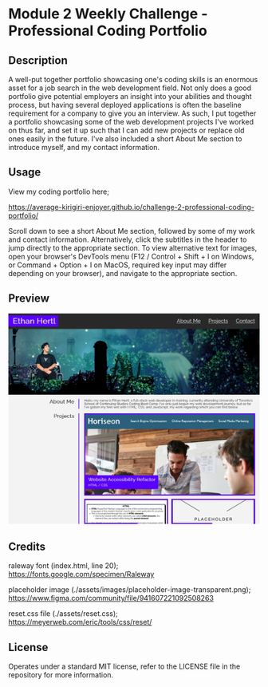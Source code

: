 # Module 2 Weekly Challenge - Professional Coding Portfolio

## Description

A well-put together portfolio showcasing one's coding skills is an enormous asset for a job search in the web development field. Not only does a good portfolio give potential employers an insight into your abilities and thought process, but having several deployed applications is often the baseline requirement for a company to give you an interview. As such, I put together a portfolio showcasing some of the web development projects I've worked on thus far, and set it up such that I can add new projects or replace old ones easily in the future. I've also included a short About Me section to introduce myself, and my contact information.

## Usage

View my coding portfolio here;

https://average-kirigiri-enjoyer.github.io/challenge-2-professional-coding-portfolio/

Scroll down to see a short About Me section, followed by some of my work and contact information. Alternatively, click the subtitles in the header to jump directly to the appropriate section. To view alternative text for images, open your browser's DevTools menu (F12 / Control + Shift + I on Windows, or Command + Option + I on MacOS, required key input may differ depending on your browser), and navigate to the appropriate section.

## Preview

![Preview of my coding portfolio webpage](./assets/images/challenge-2-website-preview.jpg)

## Credits

raleway font (index.html, line 20);
https://fonts.google.com/specimen/Raleway

placeholder image (./assets/images/placeholder-image-transparent.png);
https://www.figma.com/community/file/941607221092508263

reset.css file (./assets/reset.css);
https://meyerweb.com/eric/tools/css/reset/

## License

Operates under a standard MIT license, refer to the LICENSE file in the repository for more information.

